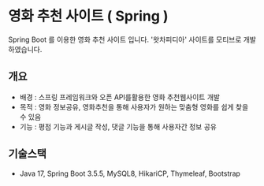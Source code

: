 # 영화 추천 사이트 ( Spring )
Spring Boot 를 이용한 영화 추천 사이트 입니다.
'왓차피디아' 사이트를 모티브로 개발하였습니다.

## 개요
 - 배경 : 스프링 프레임워크와 오픈 API를활용한 영화 추천웹사이트 개발
 - 목적 : 영화 정보공유, 영화추천을 통해 사용자가 원하는 맞춤형 영화를 쉽게 찾을 수 있음
 - 기능 : 평점 기능과 게시글 작성, 댓글 기능을 통해 사용자간 정보 공유

## 기술스택
 - Java 17, Spring Boot 3.5.5, MySQL8, HikariCP, Thymeleaf, Bootstrap

